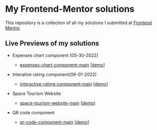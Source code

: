 # My Frontend-Mentor solutions

This repository is a collection of all my solutions I submitted at [Frontend Mentor](https://frontendmentor.io).

## Live Previews of my solutions

- Expenses chart component (05-30-2022)

  - [expenses-chart-component-main](https://github.com/tombatossals/frontendmentor-challenges/expenses-chart-component-main) [[demo](./expenses-chart-component-main/)]

- Interative rating component(06-01-2022)

  - [interactive-rating-component-main](https://github.com/tombatossals/frontendmentor-challenges/interactive-rating-component-main) [[demo](.interactive-rating-component-main/)]

- Space Tourism Website
  - [space-tourism-website-main](https://github.com/tombatossals/frontendmentor-challenges/space-tourism-website-main) [[demo](./space-tourism-website-main/)]

- QR code component
  - [qr-code-component-main](https://github.com/tombatossals/frontendmentor-challenges/qr-code-component-main) [[demo](./qr-code-component-main/)]
